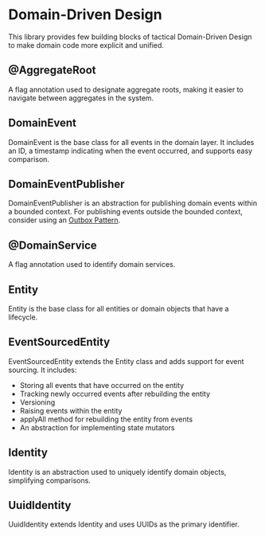 # Domain-Driven Design
This library provides few building blocks of tactical Domain-Driven Design to make domain code more explicit and unified.

## @AggregateRoot
A flag annotation used to designate aggregate roots, making it easier to navigate between aggregates in the system.

## DomainEvent
DomainEvent is the base class for all events in the domain layer. It includes an ID, a timestamp indicating when the event occurred, and supports easy comparison.

## DomainEventPublisher
DomainEventPublisher is an abstraction for publishing domain events within a bounded context. For publishing events outside the bounded context, consider using an [Outbox Pattern](/pages/outbox.md).

## @DomainService
A flag annotation used to identify domain services.

## Entity
Entity is the base class for all entities or domain objects that have a lifecycle.

## EventSourcedEntity
EventSourcedEntity extends the Entity class and adds support for event sourcing. It includes:
- Storing all events that have occurred on the entity
- Tracking newly occurred events after rebuilding the entity
- Versioning
- Raising events within the entity
- applyAll method for rebuilding the entity from events
- An abstraction for implementing state mutators

## Identity
Identity is an abstraction used to uniquely identify domain objects, simplifying comparisons.

## UuidIdentity
UuidIdentity extends Identity and uses UUIDs as the primary identifier.